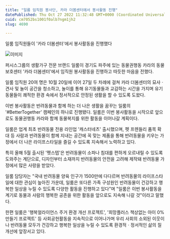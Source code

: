 ```yaml
---
title: "일룸 임직원 봉사단, 카라 더봄센터에서 봉사활동 진행"
datePublished: Thu Oct 27 2022 11:32:48 GMT+0000 (Coordinated Universal Time)
cuid: cm7052bs1001f0alb7ngm1jh2
slug: 4690

---
```



일룸 임직원들이 '카라 더봄센터'에서 봉사활동을 진행했다

![이미지](https://cdn.hashnode.com/res/hashnode/image/upload/v1739257591794/81acd4e8-df53-430d-b126-2293da2450d0.jpeg)

퍼시스그룹의 생활가구 전문 브랜드 일룸이 경기도 파주에 있는 동물권행동 카라의 동물보호센터 '카라 더봄센터'에서 임직원 봉사활동을 진행하고 따듯한 마음을 전했다.

일룸 임직원 20여 명은 10월 20일에 이어 27일 두 차례에 걸쳐 카라 더봄센터의 묘사ㆍ견사 및 놀이 공간을 청소하고, 놀이를 통해 유기동물들과 교감하는 시간을 가지며 유기동물들이 쾌적한 환경 속에서 정서적으로 안정된 생활을 할 수 있도록 도왔다.

이번 봉사활동은 반려동물과 함께 하는 더 나은 생활을 꿈꾸는 일룸의 '#BetterTogether' 캠페인의 하나로 진행됐다. 일룸은 이번 봉사활동을 시작으로 앞으로도 동물권행동 카라와 함께 동물복지를 위한 활동을 이어나갈 계획이다.

일룸은 업계 최초 반려동물 전용 라인업 '캐스터네츠' 출시했으며, 펫 프렌들리 품목 확대 등 사람과 반려동물이 함께 지내는 공간에 꼭 맞는 제품을 통해 반려동물을 키우는 가정에서 더 나은 라이프스타일을 즐길 수 있도록 지속해서 노력하고 있다.

특히 올해 5월 출시된 '펫스텝'은 반려동물이 소파나 침대를 편하게 오르내릴 수 있도록 도와주는 계단으로, 디자인부터 소재까지 반려동물의 안전을 고려해 제작돼 반려동물 가정에서 많은 사랑을 받았다.

일룸 담당자는 "국내 반려동물 양육 인구가 1500만에 다다르며 반려동물의 라이프스타일에 대한 관심이 높아진 가운데, 일룸은 또다른 가족 구성원인 반려동물이 건강하고 행복한 일상을 누릴 수 있도록 다양한 활동을 진행하고 있다"며 "일룸은 이번 봉사활동을 계기로 동물과 사람의 행복한 공존을 위한 활동을 앞으로도 지속해 나갈 것"이라고 말했다.

한편 일룸은 '행복얼라이언스 주거 환경 개선 프로젝트', '희망플러스 책상없는 아이 0%만들기 프로젝트' 등 사회공헌활동을 지속적으로 이어나가며 우리 사회의 소외된 이웃이나 반려동물 모두가 건강하고 행복한 일상을 누릴 수 있도록 환경적ㆍ정서적인 삶의 질 개선에 앞장서고 있다.